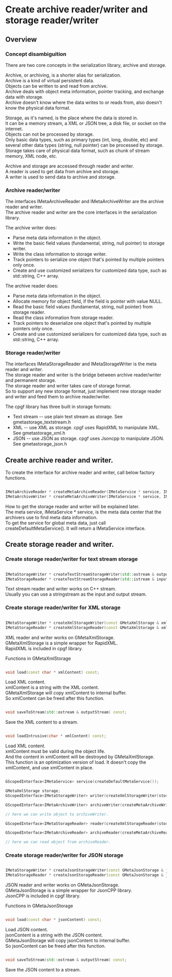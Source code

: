 # Create archive reader/writer and storage reader/writer

## Overview

### Concept disambiguition

There are two core concepts in the serialization library, archive and storage.

Archive, or archiving, is a shorter alias for serialization.  
Archive is a kind of virtual persistent data.  
Objects can be written to and read from archive.  
Archive deals with object meta information, pointer tracking, and exchange data with storage.  
Archive doesn't know where the data writes to or reads from, also doesn't know the physical data format.

Storage, as it's named, is the place where the data is stored in.  
It can be a memory stream, a XML or JSON tree, a disk file, or socket on the internet.  
Objects can not be processed by storage.  
Only basic data types, such as primary types (int, long, double, etc) and several other data types (string, null pointer) can be processed by storage.  
Storage takes care of physical data format, such as chunk of stream memory, XML node, etc.

Archive and storage are accessed through reader and writer.  
A reader is used to get data from archive and storage.  
A writer is used to send data to archive and storage.

### Archive reader/writer

The interfaces IMetaArchiveReader and IMetaArchiveWriter are the archive reader and writer.  
The archive reader and writer are the core interfaces in the serialization library.

The archive writer does:
  * Parse meta data information in the object.
  * Write the basic field values (fundamental, string, null pointer) to storage writer.
  * Write the class information to storage writer.
  * Track pointers to serialize one object that's pointed by multiple pointers only once.
  * Create and use customized serializers for customized data type, such as std::string, C++ array. 

The archive reader does:
  * Parse meta data information in the object.
  * Allocate memory for object field, if the field is pointer with value NULL.
  * Read the basic field values (fundamental, string, null pointer) from storage reader.
  * Read the class information from storage reader.
  * Track pointers to deserialize one object that's pointed by multiple pointers only once.
  * Create and use customized serializers for customized data type, such as std::string, C++ array. 

### Storage reader/writer

The interfaces IMetaStorageReader and IMetaStorageWriter is the meta reader and writer.  
The storage reader and writer is the bridge between archive reader/writer and permanent storage.  
The storage reader and writer takes care of storage format.  
So to support any new storage format, just implement new storage reader and writer and feed them to archive reader/writer.

The cpgf library has three built in storage formats:
  * Text stream -- use plain text stream as storage. See gmetastorage_textstream.h
  * XML -- use XML as storage. cpgf uses RapidXML to manipulate XML. See gmetastorage_xml.h
  * JSON -- use JSON as storage. cpgf uses Jsoncpp to manipulate JSON. See gmetastorage_json.h

## Create archive reader and writer.

To create the interface for archive reader and writer, call below factory functions.
```c++

IMetaArchiveReader * createMetaArchiveReader(IMetaService * service, IMetaStorageReader * reader);
IMetaArchiveWriter * createMetaArchiveWriter(IMetaService * service, IMetaStorageWriter * writer);
```

How to get the storage reader and writer will be explained later.  
The meta service, IMetaService * service, is the meta data center that the archivers use to find meta data information.  
To get the service for global meta data, just call createDefaultMetaService(). It will return a IMetaService interface.

## Create storage reader and writer.

### Create storage reader/writer for text stream storage
```c++

IMetaStorageWriter * createTextStreamStorageWriter(std::ostream & outputStream);
IMetaStorageReader * createTextStreamStorageReader(std::istream & inputStream);
```

Text stream reader and writer works on C++ stream.  
Usually you can use a stringstream as the input and output stream.

### Create storage reader/writer for XML storage
```c++

IMetaStorageWriter * createXmlStorageWriter(const GMetaXmlStorage & xmlStorage);
IMetaStorageReader * createXmlStorageReader(const GMetaXmlStorage & xmlStorage);
```

XML reader and writer works on GMetaXmlStorage.  
GMetaXmlStorage is a simple wrapper for RapidXML.  
RapidXML is included in cpgf library.

Functions in GMetaXmlStorage
```c++

void load(const char * xmlContent) const;
```
Load XML content.  
xmlContent is a string with the XML content.  
GMetaXmlStorage will copy xmlContent to internal buffer.  
So xmlContent can be freed after this function.
```c++

void saveToStream(std::ostream & outputStream) const;
```
Save the XML content to a stream.
```c++

void loadIntrusive(char * xmlContent) const;
```
Load XML content.  
xmlContent must be valid during the object life.  
And the content in xmlContent will be destroyed by GMetaXmlStorage.  
This function is an optimization version of load. It doesn't copy the xmlContent, and use xmlContent in place.
```c++

GScopedInterface<IMetaService> service(createDefaultMetaService());

GMetaXmlStorage storage;
GScopedInterface<IMetaStorageWriter> writer(createXmlStorageWriter(storage));

GScopedInterface<IMetaArchiveWriter> archiveWriter(createMetaArchiveWriter(service.get(), writer.get()));

// here we can write object to archiveWriter.

GScopedInterface<IMetaStorageReader> reader(createXmlStorageReader(storage));

GScopedInterface<IMetaArchiveReader> archiveReader(createMetaArchiveReader(service.get(), reader.get()));

// here we can read object from archiveReader.
```

### Create storage reader/writer for JSON storage
```c++

IMetaStorageWriter * createJsonStorageWriter(const GMetaJsonStorage & jsonStorage);
IMetaStorageReader * createJsonStorageReader(const GMetaJsonStorage & jsonStorage);
```

JSON reader and writer works on GMetaJsonStorage.  
GMetaJsonStorage is a simple wrapper for JsonCPP library.  
JsonCPP is included in cpgf library.

Functions in GMetaJsonStorage
```c++

void load(const char * jsonContent) const;
```
Load JSON content.  
jsonContent is a string with the JSON content.  
GMetaJsonStorage will copy jsonContent to internal buffer.  
So jsonContent can be freed after this function.
```c++

void saveToStream(std::ostream & outputStream) const;
```
Save the JSON content to a stream.
